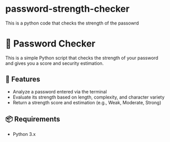 # password-strength-checker
This is a python code that checks the strength of the passowrd
# 🔐 Password Checker

This is a simple Python script that checks the strength of your password and gives you a score and security estimation.

## 🚀 Features

- Analyze a password entered via the terminal
- Evaluate its strength based on length, complexity, and character variety
- Return a strength score and estimation (e.g., Weak, Moderate, Strong)

## 📦 Requirements

- Python 3.x
